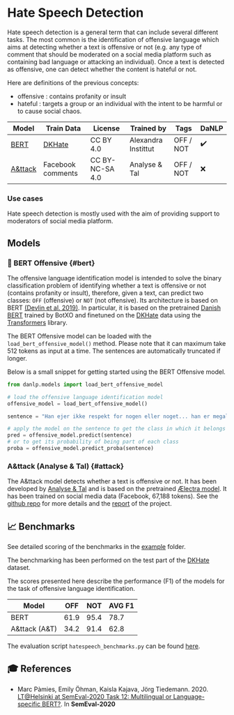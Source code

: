 Hate Speech Detection
=====================

Hate speech detection is a general term that can include several different tasks. 
The most common is the identification of offensive language which aims at detecting whether a text is offensive or not (e.g. any type of comment that should be moderated on a social media platform such as containing bad language or attacking an individual). 
Once a text is detected as offensive, one can detect whether the content is hateful or not. 

Here are definitions of the previous concepts: 
 * offensive : contains profanity or insult
 * hateful : targets a group or an individual with the intent to be harmful or to cause social chaos.
 

| Model              | Train Data                      | License         | Trained by          | Tags      | DaNLP |
|--------------------|---------------------------------|-----------------|---------------------|-----------|-------|
| [BERT](#bert)      | [DKHate](../datasets.md#dkhate) | CC BY 4.0       | Alexandra Instittut | OFF / NOT | ✔️     |
| [A&ttack](#attack) | Facebook comments               | CC BY-NC-SA 4.0 | Analyse & Tal       | OFF / NOT | ❌    |


### Use cases 

Hate speech detection is mostly used with the aim of providing support to moderators of social media platform. 

## Models

### 🔧 BERT Offensive {#bert}

The offensive language identification model is intended to solve the binary classification problem of identifying whether a text is offensive or not (contains profanity or insult), therefore, given a text, can predict two classes: `OFF` (offensive) or `NOT` (not offensive). 
Its architecture is based on BERT [(Devlin et al. 2019)](https://www.aclweb.org/anthology/N19-1423/). 
In particular, it is based on the pretrained [Danish BERT](https://github.com/botxo/nordic_bert) trained by BotXO and finetuned on the [DKHate](../datasets.md#dkhate) data using the [Transformers](https://github.com/huggingface/transformers) library. 

The BERT Offensive model can be loaded with the `load_bert_offensive_model()` method. 
Please note that it can maximum take 512 tokens as input at a time. The sentences are automatically truncated if longer.

Below is a small snippet for getting started using the BERT Offensive model. 

```python
from danlp.models import load_bert_offensive_model

# load the offensive language identification model
offensive_model = load_bert_offensive_model()

sentence = "Han ejer ikke respekt for nogen eller noget... han er megaloman og psykopat"

# apply the model on the sentence to get the class in which it belongs
pred = offensive_model.predict(sentence)
# or to get its probability of being part of each class
proba = offensive_model.predict_proba(sentence)
```

### A&ttack (Analyse & Tal) {#attack}

The A&ttack model detects whether a text is offensive or not. It has been developed by [Analyse & Tal](https://ogtal.dk/) and is based on the pretrained [Ælectra model](https://huggingface.co/Maltehb/-l-ctra-danish-electra-small-uncased). It has been trained on social media data (Facebook, 67,188 tokens). 
See the [github repo](https://github.com/ogtal/A-ttack) for more details and the [report](https://strapi.ogtal.dk/uploads/966f1ebcfa9942d3aef338e9920611f4.pdf) of the project.


## 📈 Benchmarks

See detailed scoring of the benchmarks in the [example](<https://github.com/alexandrainst/danlp/tree/master/examples>) folder.

The benchmarking has been performed on the test part of the [DKHate](../datasets.md#dkhate) dataset.

The scores presented here describe the performance (F1) of the models for the task of offensive language identification. 

| Model         | OFF  | NOT  | AVG F1 |
|---------------|------|------|--------|
| BERT          | 61.9 | 95.4 | 78.7   |
| A&ttack (A&T) | 34.2 | 91.4 | 62.8   |


The evaluation script `hatespeech_benchmarks.py` can be found [here](https://github.com/alexandrainst/danlp/blob/master/examples/benchmarks/hatespeech_benchmarks.py).


## 🎓 References 

- Marc Pàmies, Emily Öhman, Kaisla Kajava, Jörg Tiedemann. 2020. [LT@Helsinki at SemEval-2020 Task 12: Multilingual or Language-specific BERT?](https://aclanthology.org/2020.semeval-1.205/). In **SemEval-2020**

  
